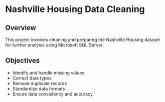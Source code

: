 # Nashville Housing Data Cleaning
## Overview
This project involves cleaning and preparing the Nashville Housing dataset for further analysis using Microsoft SQL Server. 
## Objectives
* Identify and handle missing values
* Correct data types
* Remove duplicate records
* Standardize data formats
* Ensure data consistency and accuracy
